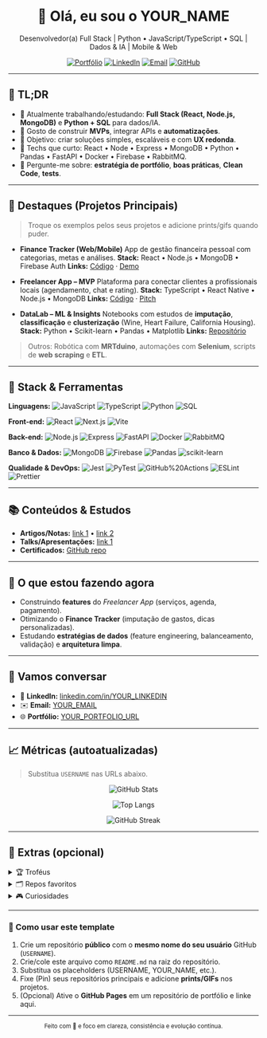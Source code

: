 <!--
GUIDE RÁPIDO
1) PROCURE e substitua: USERNAME → seu usuário GitHub; YOUR_NAME → seu nome; YOUR_EMAIL → seu email; YOUR_LINKEDIN → seu slug do LinkedIn; YOUR_PORTFOLIO_URL → seu site/portfólio.
2) Apague as seções que não fizerem sentido pra você.
3) Remova comentários (como este) quando terminar.
4) PINE este repositório com nome "USERNAME" para virar seu perfil público.
-->

<h1 align="center">👋 Olá, eu sou o YOUR_NAME</h1>
<p align="center">Desenvolvedor(a) Full Stack | Python • JavaScript/TypeScript • SQL | Dados & IA | Mobile & Web</p>

<p align="center">
  <a href="https://YOUR_PORTFOLIO_URL" target="_blank"><img alt="Portfólio" src="https://img.shields.io/badge/Portf%C3%B3lio-Online-0A66C2?style=for-the-badge"></a>
  <a href="https://www.linkedin.com/in/YOUR_LINKEDIN" target="_blank"><img alt="LinkedIn" src="https://img.shields.io/badge/LinkedIn-Perfil-0A66C2?style=for-the-badge&logo=linkedin"></a>
  <a href="mailto:YOUR_EMAIL" target="_blank"><img alt="Email" src="https://img.shields.io/badge/Email-Contato-D14836?style=for-the-badge&logo=gmail&logoColor=white"></a>
  <a href="https://github.com/USERNAME?tab=repositories" target="_blank"><img alt="GitHub" src="https://img.shields.io/badge/GitHub-Reposit%C3%B3rios-181717?style=for-the-badge&logo=github"></a>
</p>

---

## 📌 TL;DR

* 🔭 Atualmente trabalhando/estudando: **Full Stack (React, Node.js, MongoDB)** e **Python + SQL** para dados/IA.
* 🧪 Gosto de construir **MVPs**, integrar APIs e **automatizações**.
* 🎯 Objetivo: criar soluções simples, escaláveis e com **UX redonda**.
* 🧰 Techs que curto: React • Node • Express • MongoDB • Python • Pandas • FastAPI • Docker • Firebase • RabbitMQ.
* 💬 Pergunte-me sobre: **estratégia de portfólio**, **boas práticas**, **Clean Code**, **tests**.

---

## 🚀 Destaques (Projetos Principais)

> Troque os exemplos pelos seus projetos e adicione prints/gifs quando puder.

* **Finance Tracker (Web/Mobile)**
  App de gestão financeira pessoal com categorias, metas e análises.
  **Stack:** React • Node.js • MongoDB • Firebase Auth
  **Links:** [Código](https://github.com/USERNAME/finance-tracker) · [Demo](https://YOUR_PORTFOLIO_URL/finance)

* **Freelancer App – MVP**
  Plataforma para conectar clientes a profissionais locais (agendamento, chat e rating).
  **Stack:** TypeScript • React Native • Node.js • MongoDB
  **Links:** [Código](https://github.com/USERNAME/freelancer-app) · [Pitch](https://YOUR_PORTFOLIO_URL/freelancer)

* **DataLab – ML & Insights**
  Notebooks com estudos de **imputação**, **classificação** e **clusterização** (Wine, Heart Failure, California Housing).
  **Stack:** Python • Scikit-learn • Pandas • Matplotlib
  **Links:** [Repositório](https://github.com/USERNAME/datalab-ml)

> Outros: Robótica com **MRTduino**, automações com **Selenium**, scripts de **web scraping** e **ETL**.

---

## 🧱 Stack & Ferramentas

**Linguagens:**
![JavaScript](https://img.shields.io/badge/JavaScript-000?logo=javascript) ![TypeScript](https://img.shields.io/badge/TypeScript-000?logo=typescript) ![Python](https://img.shields.io/badge/Python-000?logo=python) ![SQL](https://img.shields.io/badge/SQL-000)

**Front-end:**
![React](https://img.shields.io/badge/React-000?logo=react) ![Next.js](https://img.shields.io/badge/Next.js-000?logo=nextdotjs) ![Vite](https://img.shields.io/badge/Vite-000?logo=vite)

**Back-end:**
![Node.js](https://img.shields.io/badge/Node.js-000?logo=nodedotjs) ![Express](https://img.shields.io/badge/Express-000) ![FastAPI](https://img.shields.io/badge/FastAPI-000?logo=fastapi) ![Docker](https://img.shields.io/badge/Docker-000?logo=docker) ![RabbitMQ](https://img.shields.io/badge/RabbitMQ-000?logo=rabbitmq)

**Banco & Dados:**
![MongoDB](https://img.shields.io/badge/MongoDB-000?logo=mongodb) ![Firebase](https://img.shields.io/badge/Firebase-000?logo=firebase) ![Pandas](https://img.shields.io/badge/Pandas-000?logo=pandas) ![scikit-learn](https://img.shields.io/badge/scikit--learn-000?logo=scikitlearn)

**Qualidade & DevOps:**
![Jest](https://img.shields.io/badge/Jest-000?logo=jest) ![PyTest](https://img.shields.io/badge/PyTest-000) ![GitHub%20Actions](https://img.shields.io/badge/GitHub_Actions-000?logo=githubactions) ![ESLint](https://img.shields.io/badge/ESLint-000?logo=eslint) ![Prettier](https://img.shields.io/badge/Prettier-000?logo=prettier)

---

## 📚 Conteúdos & Estudos

* **Artigos/Notas:** [link 1](https://YOUR_PORTFOLIO_URL/blog) • [link 2](https://YOUR_PORTFOLIO_URL/notas)
* **Talks/Apresentações:** [link 1](https://YOUR_PORTFOLIO_URL/talks)
* **Certificados:** [GitHub repo](https://github.com/USERNAME/certificados)

---

## 🧭 O que estou fazendo agora

* Construindo **features** do *Freelancer App* (serviços, agenda, pagamento).
* Otimizando o **Finance Tracker** (imputação de gastos, dicas personalizadas).
* Estudando **estratégias de dados** (feature engineering, balanceamento, validação) e **arquitetura limpa**.

---

## 🤝 Vamos conversar

* 💼 **LinkedIn:** [linkedin.com/in/YOUR\_LINKEDIN](https://www.linkedin.com/in/YOUR_LINKEDIN)
* ✉️ **Email:** [YOUR\_EMAIL](mailto:YOUR_EMAIL)
* 🌐 **Portfólio:** [YOUR\_PORTFOLIO\_URL](https://YOUR_PORTFOLIO_URL)

---

## 📈 Métricas (autoatualizadas)

> Substitua `USERNAME` nas URLs abaixo.

<p align="center">
  <img src="https://github-readme-stats.vercel.app/api?username=USERNAME&show_icons=true&theme=transparent" alt="GitHub Stats" />
</p>
<p align="center">
  <img src="https://github-readme-stats.vercel.app/api/top-langs/?username=USERNAME&layout=compact&theme=transparent" alt="Top Langs" />
</p>
<p align="center">
  <img src="https://github-readme-streak-stats.herokuapp.com/?user=USERNAME&theme=transparent" alt="GitHub Streak" />
</p>

---

## 🧩 Extras (opcional)

<details>
  <summary>🏆 Troféus</summary>
  <p>
    <img src="https://github-profile-trophy.vercel.app/?username=USERNAME&theme=onedark&no-frame=true&row=1&column=7" alt="Trophies" />
  </p>
</details>

<details>
  <summary>🗂 Repos favoritos</summary>

* [finance-tracker](https://github.com/USERNAME/finance-tracker) – app de finanças pessoais.
* [freelancer-app](https://github.com/USERNAME/freelancer-app) – marketplace de serviços.
* [datalab-ml](https://github.com/USERNAME/datalab-ml) – notebooks de ML.

</details>

<details>
  <summary>🎮 Curiosidades</summary>

* Apaixonado(a) por <ins>engenharia de software</ins> & <ins>robótica educacional</ins>.
* Gosto de criar **bots/automação** e **mini-jogos em Python**.
* Em busca de **oportunidades** para colaborar em projetos open-source.

</details>

---

### 🧭 Como usar este template

1. Crie um repositório **público** com o **mesmo nome do seu usuário** GitHub (`USERNAME`).
2. Crie/cole este arquivo como `README.md` na raiz do repositório.
3. Substitua os placeholders (USERNAME, YOUR\_NAME, etc.).
4. Fixe (Pin) seus repositórios principais e adicione **prints/GIFs** nos projetos.
5. (Opcional) Ative o **GitHub Pages** em um repositório de portfólio e linke aqui.

---

<p align="center">
  <sub>Feito com 💙 e foco em clareza, consistência e evolução contínua.</sub>
</p>
